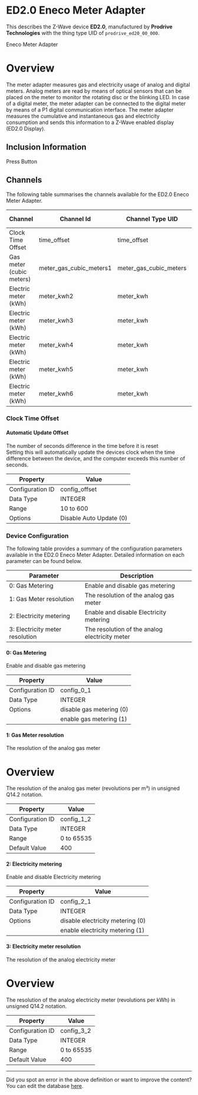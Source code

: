 
# ED2.0 Eneco Meter Adapter

This describes the Z-Wave device **ED2.0**, manufactured by **Prodrive Technologies** with the thing type UID of ```prodrive_ed20_00_000```. 

Eneco Meter Adapter  


# Overview #

The meter adapter measures gas and electricity usage of analog and digital meters. Analog meters are read by means of optical sensors that can be placed on the meter to monitor the rotating disc or the blinking LED. In case of a digital meter, the meter adapter can be connected to the digital meter by means of a P1 digital communication interface. The meter adapter measures the cumulative and instantaneous gas and electricity consumption and sends this information to a Z-Wave enabled display (ED2.0 Display).

  


## Inclusion Information ##

Press Button

## Channels
The following table summarises the channels available for the ED2.0 Eneco Meter Adapter.

| Channel | Channel Id | Channel Type UID | Category | Item Type |
|---------|------------|------------------|----------|-----------|
| Clock Time Offset | time_offset | time_offset | Temperature | Number |
| Gas meter (cubic meters) | meter_gas_cubic_meters1 | meter_gas_cubic_meters | Energy | Number |
| Electric meter (kWh) | meter_kwh2 | meter_kwh | Energy | Number |
| Electric meter (kWh) | meter_kwh3 | meter_kwh | Energy | Number |
| Electric meter (kWh) | meter_kwh4 | meter_kwh | Energy | Number |
| Electric meter (kWh) | meter_kwh5 | meter_kwh | Energy | Number |
| Electric meter (kWh) | meter_kwh6 | meter_kwh | Energy | Number |



### Clock Time Offset

#### Automatic Update Offset

The number of seconds difference in the time before it is reset  
Setting this will automatically update the devices clock when the time difference between the device, and the computer exceeds this number of seconds.


| Property         | Value    |
|------------------|----------|
| Configuration ID | config_offset |
| Data Type        | INTEGER |
| Range | 10 to 600 || Default Value | 60 |
| Options | Disable Auto Update (0) |






### Device Configuration
The following table provides a summary of the configuration parameters available in the ED2.0 Eneco Meter Adapter.
Detailed information on each parameter can be found below.

| Parameter   | Description |
|-------------|-------------|
| 0: Gas Metering | Enable and disable gas metering |
| 1: Gas Meter resolution | The resolution of the analog gas meter |
| 2: Electricity metering | Enable and disable Electricity metering |
| 3: Electricity meter resolution | The resolution of the analog electricity meter |




#### 0: Gas Metering

Enable and disable gas metering


| Property         | Value    |
|------------------|----------|
| Configuration ID | config_0_1 |
| Data Type        | INTEGER || Default Value | 1 |
| Options | disable gas metering (0) |
|  | enable gas metering (1) |






#### 1: Gas Meter resolution

The resolution of the analog gas meter  


# Overview #

The resolution of the analog gas meter (revolutions per m³) in unsigned Q14.2 notation.


| Property         | Value    |
|------------------|----------|
| Configuration ID | config_1_2 |
| Data Type        | INTEGER |
| Range | 0 to 65535 |
| Default Value | 400 |






#### 2: Electricity metering

Enable and disable Electricity metering


| Property         | Value    |
|------------------|----------|
| Configuration ID | config_2_1 |
| Data Type        | INTEGER || Default Value | 1 |
| Options | disable electricity metering (0) |
|  | enable electricity metering (1) |






#### 3: Electricity meter resolution

The resolution of the analog electricity meter  


# Overview #

The resolution of the analog electricity meter (revolutions per kWh) in unsigned Q14.2 notation.


| Property         | Value    |
|------------------|----------|
| Configuration ID | config_3_2 |
| Data Type        | INTEGER |
| Range | 0 to 65535 |
| Default Value | 400 |






---

Did you spot an error in the above definition or want to improve the content?
You can edit the database [here](http://www.cd-jackson.com/index.php/zwave/zwave-device-database/zwave-device-list/devicesummary/345).

